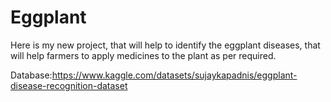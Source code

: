 # Eggplant
Here is my new project, that will help to identify the eggplant diseases, that will help farmers to apply medicines to the plant as per required. 

Database:https://www.kaggle.com/datasets/sujaykapadnis/eggplant-disease-recognition-dataset
